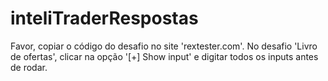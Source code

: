 # inteliTraderRespostas
Favor, copiar o código do desafio no site 'rextester.com'. 
No desafio 'Livro de ofertas', clicar na opção '[+] Show input' e digitar todos os inputs antes de rodar.
